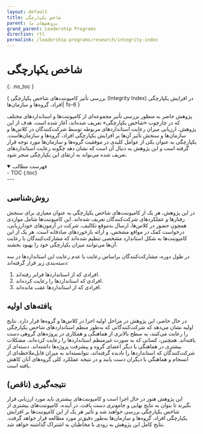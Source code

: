 ```yaml
---
layout: default
title: شاخص یکپارچگی
parent: پژوهش‌های ما
grand_parent: Leadership Programs
direction: rtl
permalink: /leadership-programs/research/integrity-index
---
```


# شاخص یکپارچگی
{: .no_toc }

{ بررسی تأثیر کامپوننت‌های شاخص یکپارچگی (Integrity Index) در افزایش یکپارچگی افراد، گروه‌ها و سازمان‌ها| fs-6 }

پژوهش حاضر به منظور بررسی تأثیر مجموعه‌ای از کامپوننت‌ها و استانداردهای مختلف که در چارچوب «شاخص یکپارچگی» تعریف شده‌اند، آغاز شده است. هدف از این پژوهش، ارزیابی میزان رعایت استانداردهای مربوطه توسط شرکت‌کنندگان در کلاس‌ها و سازمان‌ها و سنجش تأثیر آن‌ها بر افزایش یکپارچگی افراد، گروه‌ها و سازمان‌هاست. یکپارچگی به عنوان یکی از عوامل کلیدی در موفقیت گروه‌ها و سازمان‌ها مورد توجه قرار گرفته است و این پژوهش به دنبال آن است که نشان دهد چگونه رعایت استانداردهای تعریف شده می‌تواند به ارتقای این یکپارچگی منجر شود.

<details open markdown="block">
  <summary>فهرست مطالب</summary>
  - TOC
  {:toc}
</details>
---

## روش‌شناسی
در این پژوهش، هر یک از کامپوننت‌های شاخص یکپارچگی به عنوان معیاری برای سنجش رفتارها و عملکردهای شرکت‌کنندگان تعریف شده‌اند. این کامپوننت‌ها شامل مواردی همچون حضور در کلاس‌ها، ارسال به‌موقع تکالیف، شرکت در آزمون‌های خودارزیابی، درخواست کمک در مواقع مشخص، و ارائه بازخوردهای صادقانه است. هر یک از این کامپوننت‌ها به شکل استاندارد مشخصی تنظیم شده‌اند که مشارکت‌کنندگان با رعایت آن‌ها می‌توانند میزان یکپارچگی خود را بهبود بخشند.

در طول دوره، مشارکت‌کنندگان براساس رعایت یا عدم رعایت این استانداردها در سه دسته‌بندی زیر قرار گرفته‌اند:

1. افرادی که از استانداردها فراتر رفته‌اند.
2. افرادی که استانداردها را رعایت کرده‌اند.
3. افرادی که از استانداردها عقب مانده‌اند.

## یافته‌های اولیه
در حال حاضر، این پژوهش در مراحل اولیه اجرا در کلاس‌ها و گروه‌ها قرار دارد. نتایج اولیه نشان می‌دهد که شرکت‌کنندگانی که به‌طور منظم استانداردهای شاخص یکپارچگی را رعایت می‌کنند، به سطح بالاتری از هماهنگی و همکاری در پروژه‌های گروهی دست یافته‌اند. همچنین، کسانی که به صورت غیرمنظم استانداردها را رعایت کرده‌اند، مشکلات بیشتری در هماهنگی با دیگر اعضای گروه و پیشرفت پروژه‌ها داشته‌اند. دسته‌ای از شرکت‌کنندگان که استانداردها را نادیده گرفته‌اند، نتوانسته‌اند به میزان قابل‌ملاحظه‌ای از انسجام و هماهنگی با دیگران دست یابند و در نتیجه عملکرد کلی گروه‌های آنان کاهش یافته است.

## نتیجه‌گیری (ناقص)
این پژوهش هنوز در حال اجرا است و کامپوننت‌های بیشتری باید مورد ارزیابی قرار بگیرند تا بتوان به نتایج نهایی و جامع‌تری دست یافت. در آینده، کامپوننت‌های بیشتری از شاخص یکپارچگی بررسی خواهند شد و تأثیر هر یک از این کامپوننت‌ها بر افزایش یکپارچگی افراد، گروه‌ها و سازمان‌ها به‌طور دقیق‌تر مورد مطالعه قرار خواهد گرفت. نتایج کامل این پژوهش به زودی با مخاطبان به اشتراک گذاشته خواهد شد.

